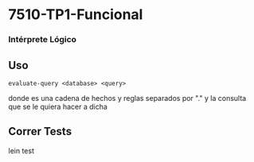 # 7510-TP1-Funcional
### Intérprete Lógico

## Uso

```
evaluate-query <database> <query>
```

donde <database> es una cadena de hechos y reglas separados por "." y <query> la consulta que se le quiera hacer a dicha <database>

## Correr Tests
lein test
